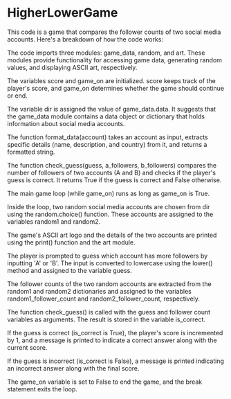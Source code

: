 # HigherLowerGame

This code is a game that compares the follower counts of two social media accounts. Here's a breakdown of how the code works:

The code imports three modules: game_data, random, and art. These modules provide functionality for accessing game data, generating random values, and displaying ASCII art, respectively.

The variables score and game_on are initialized. score keeps track of the player's score, and game_on determines whether the game should continue or end.

The variable dir is assigned the value of game_data.data. It suggests that the game_data module contains a data object or dictionary that holds information about social media accounts.

The function format_data(account) takes an account as input, extracts specific details (name, description, and country) from it, and returns a formatted string.

The function check_guess(guess, a_followers, b_followers) compares the number of followers of two accounts (A and B) and checks if the player's guess is correct. It returns True if the guess is correct and False otherwise.

The main game loop (while game_on) runs as long as game_on is True.

Inside the loop, two random social media accounts are chosen from dir using the random.choice() function. These accounts are assigned to the variables random1 and random2.

The game's ASCII art logo and the details of the two accounts are printed using the print() function and the art module.

The player is prompted to guess which account has more followers by inputting 'A' or 'B'. The input is converted to lowercase using the lower() method and assigned to the variable guess.

The follower counts of the two random accounts are extracted from the random1 and random2 dictionaries and assigned to the variables random1_follower_count and random2_follower_count, respectively.

The function check_guess() is called with the guess and follower count variables as arguments. The result is stored in the variable is_correct.

If the guess is correct (is_correct is True), the player's score is incremented by 1, and a message is printed to indicate a correct answer along with the current score.

If the guess is incorrect (is_correct is False), a message is printed indicating an incorrect answer along with the final score.

The game_on variable is set to False to end the game, and the break statement exits the loop.
